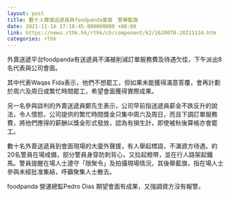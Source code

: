 ```yaml
---
layout: post
title: 數十人聲援送遞員與foodpanda會面　警舉藍旗
date: 2021-11-16 17:18:45.000000000 +08:00
link: https://news.rthk.hk/rthk/ch/component/k2/1620070-20211116.htm
categories: rthk
---
```


外賣送遞平台foodpanda有送遞員不滿被削減訂單服務費及待遇欠佳，下午派出8名代表與公司會面。

其中代表Waqas Fida表示，他們不想罷工，但如果未能獲得滿意答覆，會再計劃於周六及周日或繁忙時間罷工，希望會面獲得實際成果。

另一名參與談判的外賣送遞員鄭先生表示，公司早前指送遞員薪金不跌反升的說法，令人憤怒，公司提供的繁忙時間獎金只集中周六及周日，而且下調訂單服務費，將他們應得的薪酬以獎金形式發放，認為有損生計，即使被秋後算帳亦會罷工。

數十名外賣送遞員到會面現場的大廈外聲援，有人舉起標語，不滿資方待遇。約20名警員在場戒備，部分警員身穿防刺背心，又拉起橙帶，並在行人路架起鐵馬。警員提醒在場人士遵守「限聚令」及拍攝現場情況，其後舉藍旗，指在場人士參與未經批准集結，呼籲聚集人士散去。

foodpanda 營運總監Pedro Dias 期望會面有成果，又強調資方沒有報警。
